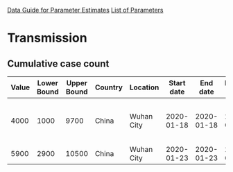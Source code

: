 [Data Guide for Parameter Estimates](https://github.com/midas-network/2019-ncov/blob/master/information_for_contributors/parameter_estimates_data_guide_v1_4Feb2020.csv)
[List of Parameters](https://github.com/midas-network/2019-ncov/blob/master/information_for_contributors/parameter_list_v1.0_4Feb2020.csv)

# Transmission
## Cumulative case count

|Value|Lower Bound|Upper Bound|Country|Location|Start date|End date|Published date|Source|
|---|---|---|---|---|---|---|---|---|
|4000|1000|9700|China|Wuhan City|2020-01-18|2020-01-18|2020-01-22|[Imperial College](https://www.imperial.ac.uk/media/imperial-college/medicine/sph/ide/gida-fellowships/2019-nCoV-outbreak-report-22-01-2020.pdf|
|5900|2900|10500|China|Wuhan City|2020-01-23|2020-01-23|2020-01-24|[Mobs-lab](https://www.mobs-lab.org/uploads/6/7/8/7/6787877/wuhan_novel_coronavirus_jan24.pdf)|
